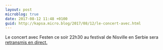 ```yaml
---
layout: post
microblog: true
date: 2017-08-12 11:48 +0100
guid: http://kapsa.micro.blog/2017/08/12/le-concert-avec.html
---
```

Le concert avec Festen ce soir 22h30 au festival de Nisville en Serbie sera [retransmis en direct.](https://goo.gl/2J45ST)
